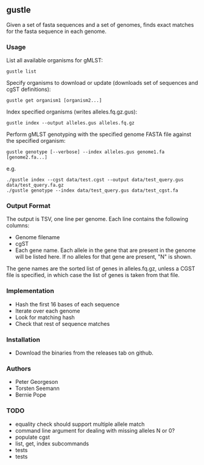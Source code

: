 
## gustle

Given a set of fasta sequences and a set of genomes, 
finds exact matches for the fasta sequence in each genome.

### Usage

List all available organisms for gMLST:
```
gustle list
```

Specify organisms to download or update (downloads set of sequences and cgST definitions):
```
gustle get organism1 [organism2...]
```

Index specified organisms (writes alleles.fq.gz.gus):
```
gustle index --output alleles.gus alleles.fq.gz 
```

Perform gMLST genotyping with the specified genome FASTA file against the specified organism:
```
gustle genotype [--verbose] --index alleles.gus genome1.fa [genome2.fa...]
```

e.g.
```
./gustle index --cgst data/test.cgst --output data/test_query.gus data/test_query.fa.gz 
./gustle genotype --index data/test_query.gus data/test_cgst.fa
```

### Output Format
The output is TSV, one line per genome.
Each line contains the following columns:
* Genome filename
* cgST
* Each gene name. Each allele in the gene that are present in the genome will be listed here. If no alleles for that gene are present, "N" is shown.

The gene names are the sorted list of genes in alleles.fq.gz, unless a CGST file is specified, in which case the list of genes is taken from that file.

### Implementation

* Hash the first 16 bases of each sequence
* Iterate over each genome
* Look for matching hash
* Check that rest of sequence matches

### Installation

* Download the binaries from the releases tab on github.

### Authors

* Peter Georgeson
* Torsten Seemann
* Bernie Pope

### TODO
* equality check should support multiple allele match
* command line argument for dealing with missing alleles N or 0?
* populate cgst
* list, get, index subcommands
* tests
* tests
